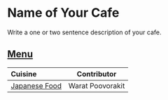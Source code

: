 # Name of Your Cafe

Write a one or two sentence description of your cafe.

## [Menu](menu.md)

| Cuisine                               | Contributor        |
|:--------------------------------------|--------------------|
| [Japanese Food](menu.md#Japanese-Food)|   Warat Poovorakit |
